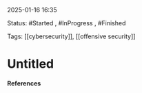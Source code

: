 
2025-01-16 16:35

Status: #Started , #InProgress , #Finished 

Tags: [[cybersecurity]], [[offensive security]] 

# Untitled





#### References
